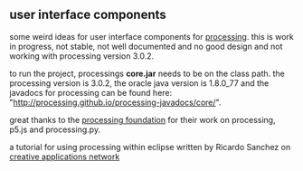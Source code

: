 ## user interface components

some weird ideas for user interface components for [processing](http://www.processing.org). 
this is work in progress, not stable, not well documented and no good design and not working with processing version 3.0.2.

to run the project, processings **core.jar** needs to be on the class path. the processing version is 3.0.2, the oracle java version is 1.8.0_77 and the javadocs for processing can be found here: "http://processing.github.io/processing-javadocs/core/".

great thanks to the [processing foundation](https://processingfoundation.org/) for their work on processing, p5.js and processing.py.


a tutorial for using processing within eclipse written by Ricardo Sanchez on [creative applications network](http://www.creativeapplications.net/processing/craft-your-processing-sketches-in-eclipse/)
